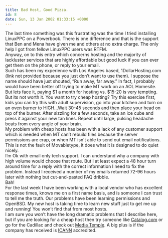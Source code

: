 ```yaml
---
title: Bad Host, Good Pizza.
id: 8
date: Sun, 13 Jan 2002 01:33:15 +0000
---
```


The last time something was this frustrating was the time I tried installing LinuxPPC on a Powerbook. There is one difference and that is the support that Ben and Mena have given me and others at no extra charge. The only help I got from fellow LinuxPPC users was RTFM.  
 Anyway, on to this entry which concerns hosting and the majority of lackluster services that are highly affordable but good luck if you can ever get them on the phone, or reply to your email.  
 Such has been my experience with Los Angeles based, 1DollarHosting.com (link not provided because you just don’t want to use them). I suppose the name should have just shouted, “Run away, far away.” In fact, I probably would have been better off trying to make MT work on an AOL Homesite. But lets face it, paying $1 a month for hosting vs. $15-20 is very tempting.  
 But its not worth it. You want to try cheap hosting? Try this exercise first, kids you can try this with adult supervision, go into your kitchen and turn on an oven burner to HIGH…Wait 30-45 seconds and then place your head on top of the burner. After sizzling for a few seconds, take an ice cube and press it against your new tan lines. Repeat until large, pulsing headache beats from every angle of your brain.  
 My problem with cheap hosts has been with a lack of any customer support which is needed when MT can’t rebuild files because the server permissions are crap, or when MT isn’t able to send out email notifications. This is not the fault of Movabletype, it does what it is designed to do quiet nicely.  
 I’m Ok with email only tech support. I can understand why a company with high volume would choose that route. But I at least expect a 48 hour turn around time for a reply with the correct information I need to fix the problem. Instead I received a number of my emails returned 72-96 hours later with nothing but cut-and-pasted FAQ dribble.  
 Bah!  
 For the last week I have been working with a local vendor who has excellent response times, knows me on a first name basis, and is someone I can trust to tell me the truth. Our problems have been learning permissions and OpenBSD. My new host is taking time to learn new stuff just to get me up and running! You won’t find that from most hosts.  
 I am sure you won’t have the long dramatic problems that I describe here, but if you are looking for a cheap host then try someone like [Catalog.com](http://www.catalog.com) or go for the Cadillac and check out [Media Temple](http://www.mediatemple.com). A big plus is if the company has received is [ ICANN](http://www.icann.org/general/fact-sheet.htm) accredited.


